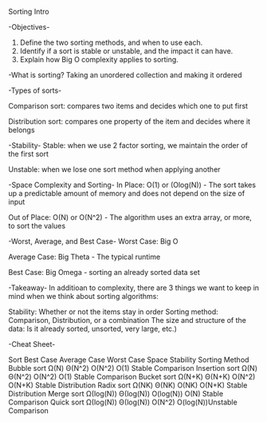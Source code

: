 Sorting Intro

-Objectives-
  1) Define the two sorting methods, and when to use each.
  2) Identify if a sort is stable or unstable, and the impact it can have.
  3) Explain how Big O complexity applies to sorting.

-What is sorting?
  Taking an unordered collection and making it ordered

-Types of sorts-

  Comparison sort: compares two items and decides which one to put first

  Distribution sort: compares one property of the item and decides where it belongs

-Stability-
  Stable: when we use 2 factor sorting, we maintain the order of the first sort

  Unstable: when we lose one sort method when applying another

-Space Complexity and Sorting-
  In Place: O(1) or (Olog(N)) - The sort takes up a predictable amount of memory
    and does not depend on the size of input

  Out of Place: O(N) or O(N^2) - The algorithm uses an extra array, or more, to
    sort the values

-Worst, Average, and Best Case-
  Worst Case: Big O

  Average Case: Big Theta - The typical runtime

  Best Case: Big Omega - sorting an already sorted data set

-Takeaway-
  In additioan to complexity, there are 3 things we want to keep in mind when
  we think about sorting algorithms:

  Stability: Whether or not the items stay in order
  Sorting method: Comparison, Distribution, or a combination
  The size and structure of the data: Is it already sorted, unsorted, very large, etc.)

-Cheat Sheet-

Sort	         Best Case	Average Case	Worst Case	Space	  Stability	Sorting Method
Bubble sort	   Ω(N)	      Θ(N^2)	      O(N^2)	    O(1)	  Stable	  Comparison
Insertion sort Ω(N)	      Θ(N^2)	      O(N^2)	    O(1)	  Stable	  Comparison
Bucket sort	   Ω(N+K)	    Θ(N+K)	      O(N^2)	    O(N+K)	Stable	  Distribution
Radix sort	   Ω(NK)	    Θ(NK)	        O(NK)	      O(N+K)	Stable	  Distribution
Merge sort	   Ω(log(N))	Θ(log(N))	    O(log(N))	  O(N)	  Stable	  Comparison
Quick sort	   Ω(log(N))	Θ(log(N))	    O(N^2)	    O(log(N))Unstable	Comparison

